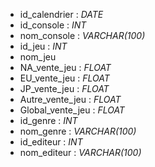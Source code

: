 - id_calendrier : _DATE_
- id_console : _INT_
- nom_console : _VARCHAR(100)_
- id_jeu : _INT_
- nom_jeu
- NA_vente_jeu : _FLOAT_
- EU_vente_jeu : _FLOAT_
- JP_vente_jeu : _FLOAT_
- Autre_vente_jeu : _FLOAT_
- Global_vente_jeu : _FLOAT_
- id_genre : _INT_
- nom_genre : _VARCHAR(100)_
- id_editeur : _INT_
- nom_editeur : _VARCHAR(100)_